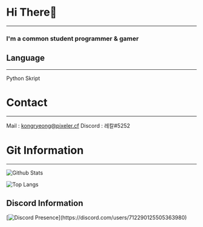 # Hi There👋
---
### I'm a common student programmer & gamer

## Language
---
Python
Skript

# Contact
---
Mail : kongryeong@pixeler.cf
Discord : 레칼#5252

# Git Information
---
![Github Stats](https://github-readme-stats.vercel.app/api?username=hminkoo10&show_icons=true)

![Top Langs](https://github-readme-stats.vercel.app/api/top-langs/?username=anuraghazra&langs_count=8,show_icons=true)

Discord Information
---
[![Discord Presence](https://lanyard-profile-readme.vercel.app/api/712290125505363980?theme=light&bg=809ecf&animated=false&hideDiscrim=true&borderRadius=30px&idleMessage=Probably%20doing%20something%20else...)](https://discord.com/users/712290125505363980)
